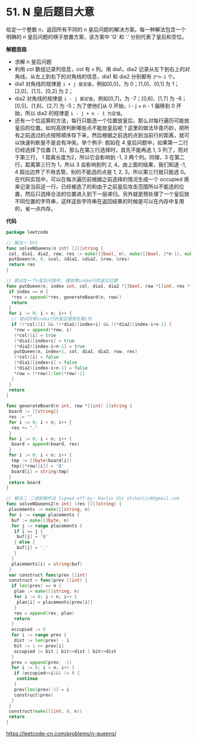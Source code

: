 # 51. N 皇后**题目大意**

给定一个整数 n，返回所有不同的 n 皇后问题的解决方案。每一种解法包含一个明确的 n 皇后问题的棋子放置方案，该方案中 ‘Q’ 和 ‘.’ 分别代表了皇后和空位。

**解题思路** 

- 求解 n 皇后问题
- 利用 col 数组记录列信息，col 有 `n` 列。用 dia1，dia2 记录从左下到右上的对角线，从左上到右下的对角线的信息，dia1 和 dia2 分别都有 `2*n-1` 个。
- dia1 对角线的规律是 `i + j 是定值`，例如[0,0]，为 0；[1,0]、[0,1] 为 1；[2,0]、[1,1]、[0,2] 为 2；
- dia2 对角线的规律是 `i - j 是定值`，例如[0,7]，为 -7；[0,6]、[1,7] 为 -6；[0,5]、[1,6]、[2,7] 为 -5；为了使他们从 0 开始，i - j + n - 1 偏移到 0 开始，所以 dia2 的规律是 `i - j + n - 1 为定值`。
- 还有一个位运算的方法，每行只能选一个位置放皇后，那么对每行遍历可能放皇后的位置。如何高效判断哪些点不能放皇后呢？这里的做法毕竟巧妙，把所有之前选过的点按照顺序存下来，然后根据之前选的点到当前行的距离，就可以快速判断是不是会有冲突。举个例子: 假如在 4 皇后问题中，如果第一二行已经选择了位置 [1, 3]，那么在第三行选择时，首先不能再选 1, 3 列了，而对于第三行， 1 距离长度为2，所以它会影响到 -1, 3 两个列。同理，3 在第二行，距离第三行为 1，所以 3 会影响到列 2, 4。由上面的结果，我们知道 -1, 4 超出边界了不用去管，别的不能选的点是 1, 2, 3，所以第三行就只能选 0。在代码实现中，可以在每次遍历前根据之前选择的情况生成一个 occupied 用来记录当前这一行，已经被选了的和由于之前皇后攻击范围所以不能选的位置，然后只选择合法的位置进入到下一层递归。另外就是预处理了一个皇后放不同位置的字符串，这样这些字符串在返回结果的时候是可以在内存中复用的，省一点内存。

**代码** 

```go
package leetcode

// 解法一 DFS
func solveNQueens(n int) [][]string {
 col, dia1, dia2, row, res := make([]bool, n), make([]bool, 2*n-1), make([]bool, 2*n-1), []int{}, [][]string{}
 putQueen(n, 0, &col, &dia1, &dia2, &row, &res)
 return res
}

// 尝试在一个n皇后问题中, 摆放第index行的皇后位置
func putQueen(n, index int, col, dia1, dia2 *[]bool, row *[]int, res *[][]string) {
 if index == n {
  *res = append(*res, generateBoard(n, row))
  return
 }
 for i := 0; i < n; i++ {
  // 尝试将第index行的皇后摆放在第i列
  if !(*col)[i] && !(*dia1)[index+i] && !(*dia2)[index-i+n-1] {
   *row = append(*row, i)
   (*col)[i] = true
   (*dia1)[index+i] = true
   (*dia2)[index-i+n-1] = true
   putQueen(n, index+1, col, dia1, dia2, row, res)
   (*col)[i] = false
   (*dia1)[index+i] = false
   (*dia2)[index-i+n-1] = false
   *row = (*row)[:len(*row)-1]
  }
 }
 return
}

func generateBoard(n int, row *[]int) []string {
 board := []string{}
 res := ""
 for i := 0; i < n; i++ {
  res += "."
 }
 for i := 0; i < n; i++ {
  board = append(board, res)
 }
 for i := 0; i < n; i++ {
  tmp := []byte(board[i])
  tmp[(*row)[i]] = 'Q'
  board[i] = string(tmp)
 }
 return board
}

// 解法二 二进制操作法 Signed-off-by: Hanlin Shi shihanlin9@gmail.com
func solveNQueens2(n int) (res [][]string) {
 placements := make([]string, n)
 for i := range placements {
  buf := make([]byte, n)
  for j := range placements {
   if i == j {
    buf[j] = 'Q'
   } else {
    buf[j] = '.'
   }
  }
  placements[i] = string(buf)
 }
 var construct func(prev []int)
 construct = func(prev []int) {
  if len(prev) == n {
   plan := make([]string, n)
   for i := 0; i < n; i++ {
    plan[i] = placements[prev[i]]
   }
   res = append(res, plan)
   return
  }
  occupied := 0
  for i := range prev {
   dist := len(prev) - i
   bit := 1 << prev[i]
   occupied |= bit | bit<<dist | bit>>dist
  }
  prev = append(prev, -1)
  for i := 0; i < n; i++ {
   if (occupied>>i)&1 != 0 {
    continue
   }
   prev[len(prev)-1] = i
   construct(prev)
  }
 }
 construct(make([]int, 0, n))
 return
}
```

https://leetcode-cn.com/problems/n-queens/